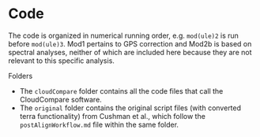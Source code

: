 # Code

The code is organized in numerical running order, e.g. `mod(ule)2` is run before `mod(ule)3`. Mod1 pertains to GPS correction and Mod2b is based on spectral analyses, neither of which are included here because they are not relevant to this specific analysis.

Folders
- The `cloudCompare` folder contains all the code files that call the CloudCompare software.
- The `original` folder contains the original script files (with converted terra functionality) from Cushman et al., which follow the `postAlignWorkflow.md` file within the same folder.
